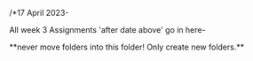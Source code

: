 <p>/*17 April 2023- </p>
<p>All week 3 Assignments 'after date above' go in here- </p>
<p>**never move folders into this folder! Only create new folders.**</p>
